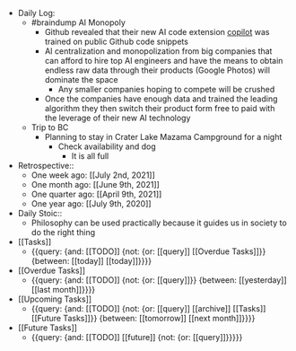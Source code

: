 - Daily Log:
    - #braindump AI Monopoly
        - Github revealed that their new AI code extension [copilot](https://copilot.github.com/) was trained on public Github code snippets
        - AI centralization and monopolization from big companies that can afford to hire top AI engineers and have the means to obtain endless raw data through their products (Google Photos) will dominate the space
            - Any smaller companies hoping to compete will be crushed
        - Once the companies have enough data and trained the leading algorithm they then switch their product form free to paid with the leverage of their new AI technology 
    - Trip to BC
        - Planning to stay in Crater Lake Mazama Campground for a night
            - Check availability and dog 
                - It is all full
- Retrospective::
    - One week ago: [[July 2nd, 2021]]
    - One month ago: [[June 9th, 2021]]
    - One quarter ago: [[April 9th, 2021]]
    - One year ago: [[July 9th, 2020]]
- Daily Stoic::
    - Philosophy can be used practically because it guides us in society to do the right thing
- [[Tasks]]
    - {{query: {and: [[TODO]] {not: {or: [[query]] [[Overdue Tasks]]}} {between: [[today]] [[today]]}}}}
- [[Overdue Tasks]]
    - {{query: {and: [[TODO]] {not: {or: [[query]]}} {between: [[yesterday]] [[last month]]}}}}
- [[Upcoming Tasks]]
    - {{query: {and: [[TODO]] {not: {or: [[query]] [[archive]] [[Tasks]] [[Future Tasks]]}} {between: [[tomorrow]] [[next month]]}}}}
- [[Future Tasks]]
    - {{query: {and: [[TODO]] [[future]] {not: {or: [[query]]}}}}}
